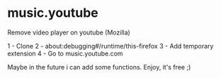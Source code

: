 # music.youtube
Remove video player on youtube (Mozilla)

1 - Clone
2 - about:debugging#/runtime/this-firefox
3 - Add temporary extension
4 - Go to music.youtube.com

Maybe in the future i can add some functions. 
Enjoy, it's free ;) 
